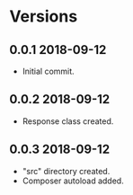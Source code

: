 # Versions

## 0.0.1 2018-09-12
* Initial commit.

## 0.0.2 2018-09-12
* Response class created.

## 0.0.3 2018-09-12
* "src" directory created.
* Composer autoload added.